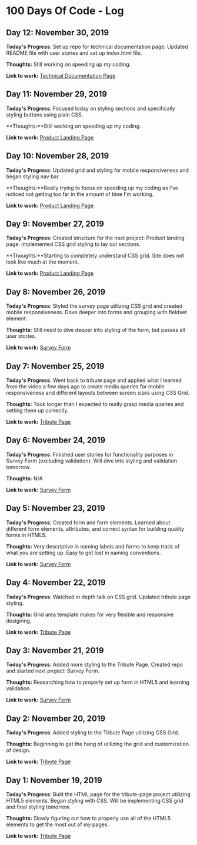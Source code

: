 # 100 Days Of Code - Log

## Day 12: November 30, 2019

**Today's Progress**: Set up repo for technical documentation page. Updated README file with user stories and set up index.html file.

**Thoughts:** Still working on speeding up my coding.

**Link to work:** [Technical Documentation Page](https://www.aaronlng.dev/technical-documentation-page/)

## Day 11: November 29, 2019

**Today's Progress**: Focused today on styling sections and specifically styling buttons using plain CSS.

**Thoughts:**Still working on speeding up my coding.

**Link to work:** [Product Landing Page](https://www.aaronlng.dev/product-landing-page/)

## Day 10: November 28, 2019

**Today's Progress**: Updated grid and styling for mobile responsiveness and began styling nav bar.

**Thoughts:**Really trying to focus on speeding up my coding as I've noticed not getting too far in the amount of time I'm working.

**Link to work:** [Product Landing Page](https://www.aaronlng.dev/product-landing-page/)

## Day 9: November 27, 2019

**Today's Progress**: Created structure for the next project: Product landing page. Implemented CSS grid styling to lay out sections.

**Thoughts:**Starting to completely understand CSS grid. Site does not look like much at the moment.

**Link to work:** [Product Landing Page](https://www.aaronlng.dev/product-landing-page/)

## Day 8: November 26, 2019

**Today's Progress**: Styled the survey page utilizing CSS grid and created mobile responsiveness. Dove deeper into forms and grouping with fieldset element.

**Thoughts:** Still need to dive deeper into styling of the form, but passes all user stories.

**Link to work:** [Survey Form](https://www.aaronlng.dev/survey-form/)

## Day 7: November 25, 2019

**Today's Progress**: Went back to tribute page and applied what I learned from the video a few days ago to create media queries for mobile responsiveness and different layouts between screen sizes using CSS Grid.

**Thoughts:** Took longer than I expected to really grasp media queries and setting them up correctly.

**Link to work:** [Tribute Page](https://www.aaronlng.dev/tribute-page/)

## Day 6: November 24, 2019

**Today's Progress**: Finished user stories for functionality purposes in Survey Form (excluding validation). Will dive into styling and validation tomorrow.

**Thoughts:** N/A

**Link to work:** [Survey Form](https://www.aaronlng.dev/survey-form/)

## Day 5: November 23, 2019

**Today's Progress**: Created form and form elements. Learned about different form elements, attributes, and correct syntax for building quality forms in HTML5.

**Thoughts:** Very descriptive in naming labels and forms to keep track of what you are setting up. Easy to get lost in naming conventions.

**Link to work:** [Survey Form](https://www.aaronlng.dev/survey-form/)

## Day 4: November 22, 2019

**Today's Progress**: Watched in depth talk on CSS grid. Updated tribute page styling.

**Thoughts:** Grid area template makes for very flexible and responsive designing.

**Link to work:** [Tribute Page](https://www.aaronlng.dev/tribute-page/)

## Day 3: November 21, 2019

**Today's Progress**: Added more styling to the Tribute Page. Created repo and started next project: Survey Form.

**Thoughts:** Researching how to properly set up form in HTML5 and learning validation.

**Link to work:** [Survey Form](https://www.aaronlng.dev/survey-form/)

## Day 2: November 20, 2019

**Today's Progress**: Added styling to the Tribute Page utilizing CSS Grid.

**Thoughts:** Beginning to get the hang of utilizing the grid and customization of design.

**Link to work:** [Tribute Page](https://www.aaronlng.dev/tribute-page/)

## Day 1: November 19, 2019

**Today's Progress**: Built the HTML page for the tribute-page project utilizing HTML5 elements. Began styling with CSS. Will be implementing CSS grid and final styling tomorrow.

**Thoughts:** Slowly figuring out how to properly use all of the HTML5 elements to get the most out of my pages.

**Link to work:** [Tribute Page](https://www.aaronlng.dev/tribute-page/)

<!-- BLANK TEMPLATE

## Day 1: November 19, 2019

**Today's Progress**:

**Thoughts:**

**Link to work:** -->

<!-- ### Day 0: February 30, 2016 (Example 2)
##### (delete me or comment me out)

**Today's Progress**: Fixed CSS, worked on canvas functionality for the app.

**Thoughts**: I really struggled with CSS, but, overall, I feel like I am slowly getting better at it. Canvas is still new for me, but I managed to figure out some basic functionality.

**Link(s) to work**: [Calculator App](http://www.example.com) -->
